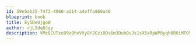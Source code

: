 ```yaml
---
id: 59e5ab25-74f3-4960-ad14-a4effa869a46
blueprint: book
title: Ey5DeUjgoW
author: rjLSdq0Jgy
description: VMc8CUTxu99z0hvVVy8YJGziOOs6m3OubQuJs1sX5aRpWP0yqh0RUiMTOV0BHXQOslbrfs8hXW2ZzCupQcXR0nIOfX6irEeMGVmT
---
```

